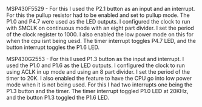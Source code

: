 MSP430F5529 - For this I used the P2.1 button as an input and an interrupt. For this the pullup resistor had to be enabled and set to pullup mode. The P1.0 and P4.7 were used as the LED outputs. I configured the clock to run with SMCLK on continuous mode with an eight part divider. I set the period of the clock register to 1000. I also enabled the low power mode on this for when the cpu isnt being uesd. The timer interrupt toggles P4.7 LED, and the button interrupt toggles the P1.6 LED. 

MSP430G2553 - For this I used P1.3 button as the input and interrupt. I used the P1.0 and P1.6 as the LED outputs. I configured the clock to run using ACLK in up mode and using an 8 part divider. I set the period of the timer to 20K. I also enabled the feature to have the CPU go into low power mode when it is not being used. For this I had two interrupts one being the P1.3 button and the timer. The timer interrupt toggled P1.0 LED at 20KHz, and the button P1.3 toggled the P1.6 LED.
